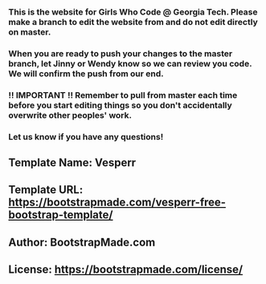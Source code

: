 ### This is the website for Girls Who Code @ Georgia Tech. Please make a branch to edit the website from and do not edit directly on master.
### When you are ready to push your changes to the master branch, let Jinny or Wendy know so we can review you code. We will confirm the push from our end.
### !! IMPORTANT !! Remember to pull from master each time before you start editing things so you don't accidentally overwrite other peoples' work.
### Let us know if you have any questions!

## Template Name: Vesperr
## Template URL: https://bootstrapmade.com/vesperr-free-bootstrap-template/
## Author: BootstrapMade.com
## License: https://bootstrapmade.com/license/
